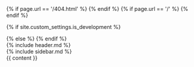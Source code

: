 <!DOCTYPE html>
<html lang="en" dir="ltr">
<head>
  {% if page.url == '/404.html' %}
  <meta name="robots" content="noindex, nofollow">
  {% endif %}
  <meta charset="utf-8">
  <meta name="viewport" content="width=device-width, initial-scale=1, shrink-to-fit=no">
  <meta http-equiv="x-ua-compatible" content="ie=edge">
  {% if page.url == '/' %}
  <meta name="description" content="{{ site.custom_settings.description }}">
  {% endif %}
  <link rel="canonical" href="{{ page.url | replace:'index.html','' | prepend: site.url }}">
  <link rel="shortcut icon" type="image/x-icon" href="{{site.url}}/favicon.ico">
  <link rel="apple-touch-icon" sizes="180x180" href="{{site.url}}/apple-touch-icon.png">
  <link rel="icon" type="image/png" sizes="32x32" href="{{site.url}}/favicon-32x32.png">
  <link rel="icon" type="image/png" sizes="16x16" href="{{site.url}}/favicon-16x16.png">
  <link rel="manifest" href="/site.webmanifest">
  <title>
    {% if page.url == '/' %}
    {{site.custom_settings.name}}
    {% else %}
    {{page.title}} | {{site.custom_settings.name}}
    {% endif %}
  </title>

  {% if site.custom_settings.is_development %}
  <link rel="stylesheet" type="text/css" href="{{site.url | append: '/assets/css/styles.css'}}">
  {% else %}
  <link rel="stylesheet" type="text/css" href="{{site.url | append: '/assets/css/' | append: site.data.rev-manifest['styles.min.css']}}">
  {% endif %}

  </head>
  <body>
    <div id="header" class="md:static w-full h-auto lg:hidden py-4 px-12 shadow">
      {% include header.md %}
    </div>
    <div class="w-full max-w-screen-lg mx-auto px-6">
      <div class="lg:flex -mx-6">
        <div id="sidebar" class="fixed h-full w-full lg:static lg:h-auto lg:overflow-y-visible lg:block lg:border-0 lg:w-1/4 hidden pt-16">
          <div id="sidebar-wrapper" class="h-full overflow-y-auto scrolling-touch lg:h-auto lg:block lg:sticky overflow-hidden">
            {% include sidebar.md %}
          </div>
        </div>
        <div id="content-wrapper"
          class="px-12 min-h-screen w-full lg:static lg:overflow-y-scroll lg:w-3/4 pt-16 lg:max-h-screen"
        >
          <div id="content">
            {{ content }}
          </div>
        </div>
      </div>
    </div>
  </body>
</html>

<!-- Generated with Jeykll {{site.github.versions.jekyll}} at {{ 'now' | date: '%F %T' }} -->
